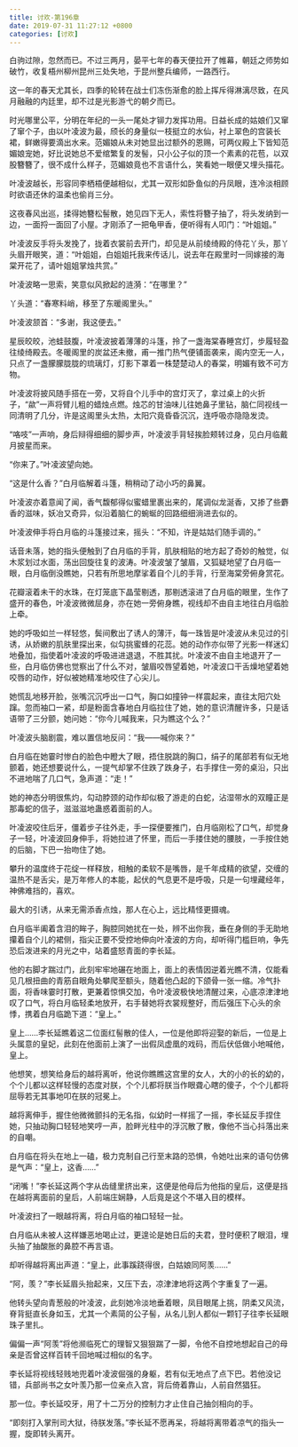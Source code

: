 ```yaml
---
title: 讨欢-第196章
date: 2019-07-31 11:27:12 +0800
categories: [讨欢]
---
```


白驹过隙，忽然而已。不过三两月，晏平七年的春天便拉开了帷幕，朝廷之师势如破竹，收复梧州柳州昆州三处失地，于昆州整兵编师，一路西行。

这一年的春天尤其长，四季的轮转在战士们冻伤渐愈的脸上挥斥得淋漓尽致，在风月融融的内廷里，却不过是光影游弋的朝夕而已。

时光哪里公平，分明在年纪的一头一尾处才铆力发挥功用。日益长成的姑娘们又窜了窜个子，由以叶凌波为最，颀长的身量似一枝挺立的水仙，衬上翠色的宫装长裙，鲜嫩得要滴出水来。范媚娘从未对她显出过额外的恩赐，可两仪殿上下皆知范媚娘宠她，好比说她总不爱绾繁复的发髻，只小公子似的顶一个素素的花苞，以双股簪簪了，很不成什么样子，范媚娘竟也不言语什么，笑看她一眼便又埋头描花。

叶凌波越长，形容同李栖梧便越相似，尤其一双形如卧鱼似的丹凤眼，连冷淡相顾时欲语还休的温柔也偷肖三分。

这夜春风出巡，揉得她簪松髻散，她见四下无人，索性将簪子抽了，将头发纳到一边，一面捋一面回了小屋。才刚添了一把龟甲香，便听得有人叩门：“叶姐姐。”

叶凌波反手将头发挽了，拢着衣裳前去开门，却见是从前绫绮殿的侍花丫头，那丫头眉开眼笑，道：“叶姐姐，白姐姐托我来传话儿，说去年在殿里时一同嫁接的海棠开花了，请叶姐姐掌烛共赏。”

叶凌波略一思索，笑意似风掀起的涟漪：“在哪里？”

丫头道：“春寒料峭，移至了东暖阁里头。”

叶凌波颔首：“多谢，我这便去。”

星辰皎皎，池蛙鼓腹，叶凌波披着薄薄的斗篷，拎了一盏海棠春睡宫灯，步履轻盈往绫绮殿去。冬暖阁里的炭盆还未撤，甫一推门热气便铺面袭来，阁内空无一人，只点了一盏朦朦胧胧的琉璃灯，灯影下罩着一株楚楚动人的春棠，明媚有致不可方物。

叶凌波将披风随手搭在一旁，又将自个儿手中的宫灯灭了，拿过桌上的火折子，“歘”一声将臂儿粗的蜡烛点燃。烛芯的甘油味儿往她鼻子里钻，脑仁同视线一同清明了几分，许是这阁里头太热，太阳穴竟昏昏沉沉，连呼吸亦隐隐发烫。

“咯吱”一声响，身后辩得细细的脚步声，叶凌波手背轻挨脸颊转过身，见白月临戴月披星而来。

“你来了。”叶凌波望向她。

“这是什么香？”白月临解着斗篷，稍稍动了动小巧的鼻翼。

叶凌波亦着意闻了闻，香气馥郁得似蜜蜡里裹出来的，尾调似龙涎香，又掺了些麝香的滋味，妖冶又奇异，似沿着脑仁的蜿蜒的回路细细淌进去似的。

叶凌波伸手将白月临的斗篷接过来，摇头：“不知，许是姑姑们随手调的。”

话音未落，她的指头便触到了白月临的手背，肌肤相贴的地方起了奇妙的触觉，似木浆划过水面，荡出回旋往复的波涛。叶凌波皱了皱眉，又狐疑地望了白月临一眼，白月临倒没瞧她，只若有所思地摩挲着自个儿的手背，行至海棠旁俯身赏花。

花瓣滚着未干的水珠，在灯笼底下晶莹剔透，那剔透滚进了白月临的眼里，生作了盛开的春色，叶凌波微微屈身，亦在她一旁俯身瞧，视线却不由自主地往白月临脸上牵。

她的呼吸如兰一样轻悠，鬓间敷出了诱人的薄汗，每一珠皆是叶凌波从未见过的引诱，从娇嫩的肌肤里探出来，似勾挑蜜蜂的花蕊。她的动作亦似带了光影一样迷幻地叠加，指使着叶凌波的呼吸进进退退，不胜其扰。叶凌波不由自主地退开了一些，白月临仿佛也觉察出了什么不对，皱眉咬唇望着她，叶凌波口干舌燥地望着她咬唇的动作，好似被她精准地咬住了心尖儿。

她慌乱地移开脸，张嘴沉沉呼出一口气，胸口如撞钟一样震起来，直往太阳穴处蹿。忽而袖口一紧，却是粉面含春地白月临拉住了她，她的意识清醒许多，只是话语带了三分颤，她问她：“你今儿喊我来，只为瞧这个么？”

叶凌波头脑剧震，难以置信地反问：“我——喊你来？”

白月临在她霎时惨白的脸色中瞪大了眼，捂住脱跳的胸口，绢子的尾部若有似无地颤着，她还想要说什么，一提气却掌不住跌了跌身子，右手撑住一旁的桌沿，只出不进地喘了几口气，急声道：“走！”

她的神态分明很焦灼，勾动脖颈的动作却似极了游走的白蛇，沾湿带水的双瞳正是那毒蛇的信子，滋滋滋地蛊惑着面前的人。

叶凌波咬住后牙，僵着步子往外走，手一探便要推门，白月临刚松了口气，却觉身子一轻，叶凌波回身伸手，将她拉进了怀里，而后一手搂住她的腰肢，一手按住她的后脑，下巴一抬吻住了她。

攀升的温度终于花绽一样释放，相触的柔软不是嘴唇，是千年成精的欲望，交缠的温热不是舌尖，是万年修人的本能，起伏的气息更不是呼吸，只是一句埋藏经年，神佛难挡的，喜欢。

最大的引诱，从来无需添香点烛，那人在心上，远比精怪更摄魂。

白月临半阖着含泪的眸子，胸腔同她扰在一处，辨不出你我，垂在身侧的手无助地攥着自个儿的裙侧，指尖正要不受控地伸向叶凌波的方向，却听得门槛巨响，争先恐后泼进来的月光之中，站着盛怒青面的李长延。

他的右脚才踹过门，此刻牢牢地碾在地面上，面上的表情因逆着光瞧不清，仅能看见几根扭曲的青筋自眼角处攀爬至额头，随着他凸起的下颌骨一张一缩。冷气扑面，将香味霎时打散，更兼着惊惧交加，令叶凌波极快地清醒过来，心底凉津津地叹了口气，将白月临轻柔地放开，右手替她将衣裳规整好，而后强压下心头的余悸，携着白月临跪下道：“皇上。”

皇上……李长延瞧着这二位面红髻散的佳人，一位是他即将迎娶的新后，一位是上头属意的皇妃，此刻在他面前上演了一出假凤虚凰的戏码，而后伏低做小地喊他，皇上。

他想笑，想笑给身后的越将离听，他说你瞧瞧这宫里的女人，大的小的长的幼的，个个儿都以这样轻慢的态度对朕，个个儿都将朕当作眼聋心瞎的傻子，个个儿都将屈辱若无其事地叩在朕的冠冕上。

越将离伸手，握住他微微颤抖的无名指，似幼时一样摇了一摇，李长延反手捏住她，只抽动胸口轻轻地笑哼一声，脸畔光柱中的浮沉散了散，像他不当心抖落出来的自嘲。

白月临在将头在地上一磕，极力克制自己行至末路的恐惧，令她吐出来的语句仿佛是气声：“皇上，这香……”

“闭嘴！”李长延这两个字从齿缝里挤出来，这便是他母后为他指的皇后，这便是挡在越将离面前的皇后，人前端庄娴静，人后竟是这个不堪入目的模样。

叶凌波扫了一眼越将离，将白月临的袖口轻轻一扯。

白月临从未被人这样嫌恶地喝止过，更遑论是她日后的夫君，登时便积了眼泪，埋头抽了抽酸胀的鼻腔不再言语。

却听得越将离出声道：“皇上，此事蹊跷得很，白姑娘同阿羡……”

“阿，羡？”李长延眉头抬起来，又压下去，凉津津地将这两个字重复了一遍。

他转头望向青葱般的叶凌波，此刻她冷淡地垂着眼，凤目眼尾上挑，阴柔又风流，脊背挺直长身如玉，尤其一个素简的公子髻，从名儿到人都似一颗钉子往李长延眼珠子里扎。

偏偏一声“阿羡”将他濒临死亡的理智又狠狠踹了一脚，令他不自控地想起自己的母亲是否曾这样百转千回地喊过相似的名字。

李长延将视线轻贱地兜着叶凌波倔强的身躯，若有似无地点了点下巴。若他没记错，兵部尚书之女叶羡乃那一位亲点入宫，背后倚着靠山，人前自然猖狂。

那一位。李长延咬牙，用了十二万分的控制力才止住自己抽剑相向的手。

“即刻打入掌刑司大狱，待朕发落。”李长延不愿再呆，将越将离带着凉气的指头一握，旋即转头离开。

